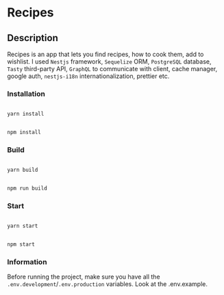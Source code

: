 # Recipes

## Description

Recipes is an app that lets you find recipes, how to cook them, add to wishlist. I used `Nestjs` framework, `Sequelize` ORM, `PostgreSQL` database, `Tasty` third-party API, `GraphQL` to communicate with client, cache manager, google auth, `nestjs-i18n` internationalization, prettier etc.

### Installation

```bash

yarn install

```

```bash

npm install

```

### Build

```bash

yarn build

```

```bash

npm run build

```

### Start

```bash

yarn start

```

```bash

npm start

```

### Information

Before running the project, make sure you have all the `.env.development`/`.env.production` variables. Look at the .env.example.
